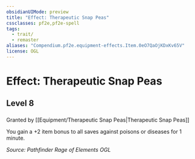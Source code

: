 ```yaml
---
obsidianUIMode: preview
title: "Effect: Therapeutic Snap Peas"
cssclasses: pf2e,pf2e-spell
tags:
  - trait/
  - remaster
aliases: "Compendium.pf2e.equipment-effects.Item.0eO7QaOjKDxKv65V"
license: OGL
---
```

# Effect: Therapeutic Snap Peas
## Level 8
### 






Granted by [[Equipment/Therapeutic Snap Peas|Therapeutic Snap Peas]]

You gain a +2 item bonus to all saves against poisons or diseases for 1 minute.

*Source: Pathfinder Rage of Elements*
*OGL*
